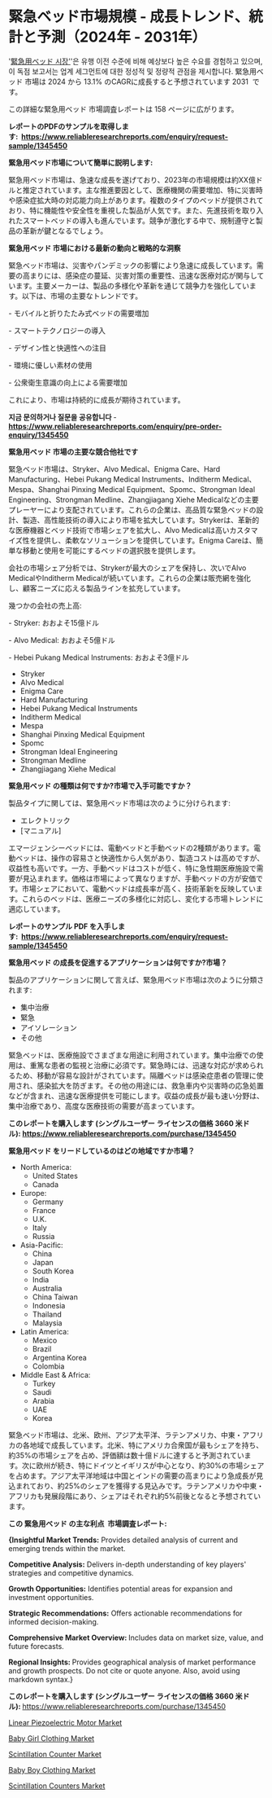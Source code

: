 <p><h1>緊急ベッド市場規模 - 成長トレンド、統計と予測（2024年 - 2031年）</h1></p><p>'<a href="https://www.reliableresearchreports.com/global-emergency-beds-market-r1345450?utm_campaign=107&utm_medium=36&utm_source=Github&utm_content=ia&utm_term=25102024&utm_id=emergency-beds">緊急用ベッド 시장'</a>'은 유행 이전 수준에 비해 예상보다 높은 수요를 경험하고 있으며, 이 독점 보고서는 업계 세그먼트에 대한 정성적 및 정량적 관점을 제시합니다. 緊急用ベッド 市場は 2024 から 13.1% のCAGRに成長すると予想されています 2031&nbsp; です。</p>
<p>この詳細な緊急用ベッド 市場調査レポートは 158 ページに広がります。</p>
<p><strong>レポートのPDFのサンプルを取得します</strong><strong>:&nbsp;&nbsp;<a href="https://www.reliableresearchreports.com/enquiry/request-sample/1345450?utm_campaign=107&utm_medium=36&utm_source=Github&utm_content=ia&utm_term=25102024&utm_id=emergency-beds">https://www.reliableresearchreports.com/enquiry/request-sample/1345450</a></strong></p>
<p><strong>緊急用ベッド市場について簡単に説明します:</strong></p>
<p><p>緊急用ベッド市場は、急速な成長を遂げており、2023年の市場規模は約XX億ドルと推定されています。主な推進要因として、医療機関の需要増加、特に災害時や感染症拡大時の対応能力向上があります。複数のタイプのベッドが提供されており、特に機能性や安全性を重視した製品が人気です。また、先進技術を取り入れたスマートベッドの導入も進んでいます。競争が激化する中で、規制遵守と製品の革新が鍵となるでしょう。</p></p>
<p><strong>緊急用ベッド 市場における最新の動向と戦略的な洞察</strong></p>
<p><p>緊急ベッド市場は、災害やパンデミックの影響により急速に成長しています。需要の高まりには、感染症の蔓延、災害対策の重要性、迅速な医療対応が関与しています。主要メーカーは、製品の多様化や革新を通じて競争力を強化しています。以下は、市場の主要なトレンドです。</p><p>- モバイルと折りたたみ式ベッドの需要増加</p><p>- スマートテクノロジーの導入</p><p>- デザイン性と快適性への注目</p><p>- 環境に優しい素材の使用</p><p>- 公衆衛生意識の向上による需要増加</p><p>これにより、市場は持続的に成長が期待されています。</p></p>
<p><strong>지금 문의하거나 질문을 공유합니다</strong><strong>&nbsp;</strong>-<strong><a href="https://www.reliableresearchreports.com/enquiry/pre-order-enquiry/1345450?utm_campaign=107&utm_medium=36&utm_source=Github&utm_content=ia&utm_term=25102024&utm_id=emergency-beds">https://www.reliableresearchreports.com/enquiry/pre-order-enquiry/1345450</a></strong></p>
<p><strong>緊急用ベッド 市場の主要な競合他社です</strong></p>
<p><p>緊急ベッド市場は、Stryker、Alvo Medical、Enigma Care、Hard Manufacturing、Hebei Pukang Medical Instruments、Inditherm Medical、Mespa、Shanghai Pinxing Medical Equipment、Spomc、Strongman Ideal Engineering、Strongman Medline、Zhangjiagang Xiehe Medicalなどの主要プレーヤーにより支配されています。これらの企業は、高品質な緊急ベッドの設計、製造、高性能技術の導入により市場を拡大しています。Strykerは、革新的な医療機器とベッド技術で市場シェアを拡大し、Alvo Medicalは高いカスタマイズ性を提供し、柔軟なソリューションを提供しています。Enigma Careは、簡単な移動と使用を可能にするベッドの選択肢を提供します。</p><p>会社の市場シェア分析では、Strykerが最大のシェアを保持し、次いでAlvo MedicalやInditherm Medicalが続いています。これらの企業は販売網を強化し、顧客ニーズに応える製品ラインを拡充しています。</p><p>幾つかの会社の売上高:</p><p>- Stryker: おおよそ15億ドル</p><p>- Alvo Medical: おおよそ5億ドル</p><p>- Hebei Pukang Medical Instruments: おおよそ3億ドル</p></p>
<p><ul><li>Stryker</li><li>Alvo Medical</li><li>Enigma Care</li><li>Hard Manufacturing</li><li>Hebei Pukang Medical Instruments</li><li>Inditherm Medical</li><li>Mespa</li><li>Shanghai Pinxing Medical Equipment</li><li>Spomc</li><li>Strongman Ideal Engineering</li><li>Strongman Medline</li><li>Zhangjiagang Xiehe Medical</li></ul></p>
<p><strong>緊急用ベッド の種類は何ですか?市場で入手可能ですか？</strong></p>
<p>製品タイプに関しては、緊急用ベッド市場は次のように分けられます:</p>
<p><ul><li>エレクトリック</li><li>[マニュアル]</li></ul></p>
<p><p>エマージェンシーベッドには、電動ベッドと手動ベッドの2種類があります。電動ベッドは、操作の容易さと快適性から人気があり、製造コストは高めですが、収益性も高いです。一方、手動ベッドはコストが低く、特に急性期医療施設で需要が見込まれます。価格は市場によって異なりますが、手動ベッドの方が安価です。市場シェアにおいて、電動ベッドは成長率が高く、技術革新を反映しています。これらのベッドは、医療ニーズの多様化に対応し、変化する市場トレンドに適応しています。</p></p>
<p><strong>レポートのサンプル PDF を入手します:&nbsp;</strong><strong>&nbsp;<a href="https://www.reliableresearchreports.com/enquiry/request-sample/1345450?utm_campaign=107&utm_medium=36&utm_source=Github&utm_content=ia&utm_term=25102024&utm_id=emergency-beds">https://www.reliableresearchreports.com/enquiry/request-sample/1345450</a></strong></p>
<p><strong>緊急用ベッド の成長を促進するアプリケーションは何ですか?市場？</strong></p>
<p>製品のアプリケーションに関して言えば、緊急用ベッド市場は次のように分類されます:</p>
<p><ul><li>集中治療</li><li>緊急</li><li>アイソレーション</li><li>その他</li></ul></p>
<p><p>緊急ベッドは、医療施設でさまざまな用途に利用されています。集中治療での使用は、重篤な患者の監視と治療に必須です。緊急時には、迅速な対応が求められるため、移動が容易な設計がされています。隔離ベッドは感染症患者の管理に使用され、感染拡大を防ぎます。その他の用途には、救急車内や災害時の応急処置などが含まれ、迅速な医療提供を可能にします。収益の成長が最も速い分野は、集中治療であり、高度な医療技術の需要が高まっています。</p></p>
<p><strong>このレポートを購入します (シングルユーザー ライセンスの価格 3660 米ドル):</strong><strong>&nbsp;<a href="https://www.reliableresearchreports.com/purchase/1345450?utm_campaign=107&utm_medium=36&utm_source=Github&utm_content=ia&utm_term=25102024&utm_id=emergency-beds">https://www.reliableresearchreports.com/purchase/1345450</a></strong></p>
<p><strong>緊急用ベッド をリードしているのはどの地域ですか市場？</strong></p>
<p><ul>
    <li>
        North America:
        <ul>
            <li>United States</li>
            <li>Canada</li>
        </ul>
    </li>
    <li>
        Europe:
        <ul>
            <li>Germany</li>
            <li>France</li>
            <li>U.K.</li>
            <li>Italy</li>
            <li>Russia</li>
        </ul>
    </li>
    <li>
        Asia-Pacific:
        <ul>
            <li>China</li>
            <li>Japan</li>
            <li>South Korea</li>
            <li>India</li>
            <li>Australia</li>
            <li>China Taiwan</li>
            <li>Indonesia</li>
            <li>Thailand</li>
            <li>Malaysia</li>
        </ul>
    </li>
    <li>
        Latin America:
        <ul>
            <li>Mexico</li>
            <li>Brazil</li>
            <li>Argentina Korea</li>
            <li>Colombia</li>
        </ul>
    </li>
    <li>
        Middle East & Africa:
        <ul>
            <li>Turkey</li>
            <li>Saudi</li>
            <li>Arabia</li>
            <li>UAE</li>
            <li>Korea</li>
        </ul>
    </li>
    </ul></p>
<p><p>緊急ベッド市場は、北米、欧州、アジア太平洋、ラテンアメリカ、中東・アフリカの各地域で成長しています。北米、特にアメリカ合衆国が最もシェアを持ち、約35%の市場シェアを占め、評価額は数十億ドルに達すると予測されています。次に欧州が続き、特にドイツとイギリスが中心となり、約30%の市場シェアを占めます。アジア太平洋地域は中国とインドの需要の高まりにより急成長が見込まれており、約25%のシェアを獲得する見込みです。ラテンアメリカや中東・アフリカも発展段階にあり、シェアはそれぞれ約5%前後となると予想されています。</p></p>
<p><strong>この 緊急用ベッド の主な利点&nbsp; 市場調査レポート:</strong></p>
<p><strong>{Insightful Market Trends:</strong> Provides detailed analysis of current and emerging trends within the market.</p>
<p><strong>Competitive Analysis:</strong> Delivers in-depth understanding of key players' strategies and competitive dynamics.</p>
<p><strong>Growth Opportunities:</strong> Identifies potential areas for expansion and investment opportunities.</p>
<p><strong>Strategic Recommendations:</strong> Offers actionable recommendations for informed decision-making.</p>
<p><strong>Comprehensive Market Overview: </strong>Includes data on market size, value, and future forecasts.</p>
<p><strong>Regional Insights: </strong>Provides geographical analysis of market performance and growth prospects. Do not cite or quote anyone. Also, avoid using markdown syntax.}</p>
<p><strong>このレポートを購入します (シングルユーザー ライセンスの価格 3660 米ドル):&nbsp;</strong><a href="https://www.reliableresearchreports.com/purchase/1345450?utm_campaign=107&utm_medium=36&utm_source=Github&utm_content=ia&utm_term=25102024&utm_id=emergency-beds">https://www.reliableresearchreports.com/purchase/1345450</a></p>
<p><p><a href="https://issuu.com/reportprime-2/docs/linear-piezoelectric-motor-market-s_d368fc4eb0a811?utm_campaign=107&utm_medium=36&utm_source=Github&utm_content=ia&utm_term=25102024&utm_id=emergency-beds">Linear Piezoelectric Motor Market</a></p><p><a href="https://www.linkedin.com/pulse/global-baby-girl-clothing-market-comprehensive-analysis-khloc?utm_campaign=107&utm_medium=36&utm_source=Github&utm_content=ia&utm_term=25102024&utm_id=emergency-beds">Baby Girl Clothing Market</a></p><p><a href="https://github.com/NasrinKhan99/Market-Research-Report-List-1/blob/main/scintillation-counter-market.md?utm_campaign=107&utm_medium=36&utm_source=Github&utm_content=ia&utm_term=25102024&utm_id=emergency-beds">Scintillation Counter Market</a></p><p><a href="https://www.linkedin.com/pulse/baby-boy-clothing-market-indicators-size-regional-breakdown-sjsuc?utm_campaign=107&utm_medium=36&utm_source=Github&utm_content=ia&utm_term=25102024&utm_id=emergency-beds">Baby Boy Clothing Market</a></p><p><a href="https://github.com/JamesCox407/Market-Research-Report-List-1/blob/main/scintillation-counters-market.md?utm_campaign=107&utm_medium=36&utm_source=Github&utm_content=ia&utm_term=25102024&utm_id=emergency-beds">Scintillation Counters Market</a></p></p>
<p>&nbsp;</p>